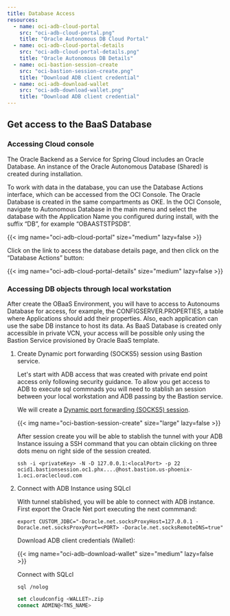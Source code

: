 ```yaml
---
title: Database Access
resources:
  - name: oci-adb-cloud-portal
    src: "oci-adb-cloud-portal.png"
    title: "Oracle Autonomous DB Cloud Portal"
  - name: oci-adb-cloud-portal-details
    src: "oci-adb-cloud-portal-details.png"
    title: "Oracle Autonomous DB Details"
  - name: oci-bastion-session-create
    src: "oci-bastion-session-create.png"
    title: "Download ADB client credential"
  - name: oci-adb-download-wallet
    src: "oci-adb-download-wallet.png"
    title: "Download ADB client credential"
---
```


## Get access to the BaaS Database

### Accessing Cloud console

The Oracle Backend as a Service for Spring Cloud includes an Oracle Database. An instance of the Oracle Autonomous Database (Shared) is created during installation.

To work with data in the database, you can use the Database Actions interface, which can be accessed from the OCI Console. The Oracle Database is created in the same compartments as OKE. In the OCI Console, navigate to Autonomous Database in the main menu and select the database with the Application Name you configured during install, with the suffix “DB”, for example “OBAASTSTPSDB”.

<!-- spellchecker-disable -->
{{< img name="oci-adb-cloud-portal" size="medium" lazy=false >}}
<!-- spellchecker-enable -->

Click on the link to access the database details page, and then click on the “Database Actions” button:

<!-- spellchecker-disable -->
{{< img name="oci-adb-cloud-portal-details" size="medium" lazy=false >}}
<!-- spellchecker-enable -->

### Accessing DB objects through local workstation

After create the OBaaS Environment, you will have to access to Autonoums Database for access, for example, the CONFIGSERVER.PROPERTIES, a table where Applications should add their properties. Also, each application can use the sabe DB instance to host its data. As BaaS Database is created only accessible in private VCN, your access will be possible only using the Bastion Service provisioned by Oracle BaaS template.

1. Create Dynamic port forwarding (SOCKS5) session using Bastion service.

    Let's start with ADB access that was created with private end point access only following security guidance. To allow you get access to ADB to execute sql commnads you will need to stablish an session between your local workstation and ADB passing by the Bastion service.

    We will create a [Dynamic port forwarding (SOCKS5) session](https://docs.oracle.com/en-us/iaas/Content/Bastion/Tasks/managingsessions.htm#).

    <!-- spellchecker-disable -->
    {{< img name="oci-bastion-session-create" size="large" lazy=false >}}
    <!-- spellchecker-enable -->

    After session create you will be able to stablish the tunnel with your ADB Instance issuing a SSH command that you can obtain clicking on three dots menu on right side of the session created.

    ```shell
    ssh -i <privateKey> -N -D 127.0.0.1:<localPort> -p 22 ocid1.bastionsession.oc1.phx....@host.bastion.us-phoenix-1.oci.oraclecloud.com
    ```

2. Connect with ADB Instance using SQLcl

    With tunnel stablished, you will be able to connect with ADB instance. First export the Oracle Net port executing the next commmand:

    ```shell
    export CUSTOM_JDBC="-Doracle.net.socksProxyHost=127.0.0.1 -Doracle.net.socksProxyPort=<PORT> -Doracle.net.socksRemoteDNS=true"
    ```

    Download ADB client credentials (Wallet):

    <!-- spellchecker-disable -->
    {{< img name="oci-adb-download-wallet" size="medium" lazy=false >}}
    <!-- spellchecker-enable -->

    Connect with SQLcl

    ```shell
    sql /nolog
    ```

    ```sql
    set cloudconfig <WALLET>.zip
    connect ADMIN@<TNS_NAME>
    ```
